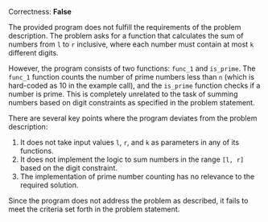 Correctness: **False**

The provided program does not fulfill the requirements of the problem description. The problem asks for a function that calculates the sum of numbers from `l` to `r` inclusive, where each number must contain at most `k` different digits. 

However, the program consists of two functions: `func_1` and `is_prime`. The `func_1` function counts the number of prime numbers less than `n` (which is hard-coded as 10 in the example call), and the `is_prime` function checks if a number is prime. This is completely unrelated to the task of summing numbers based on digit constraints as specified in the problem statement.

There are several key points where the program deviates from the problem description:
1. It does not take input values `l`, `r`, and `k` as parameters in any of its functions.
2. It does not implement the logic to sum numbers in the range `[l, r]` based on the digit constraint.
3. The implementation of prime number counting has no relevance to the required solution.

Since the program does not address the problem as described, it fails to meet the criteria set forth in the problem statement.